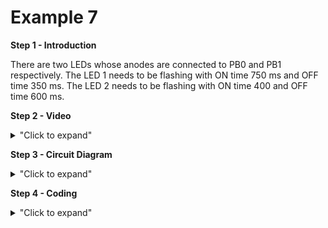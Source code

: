 # Example 7
**Step 1 - Introduction** </br>

There are two LEDs whose anodes are connected to PB0 and PB1 respectively. The LED 1
needs to be flashing with ON time 750 ms and OFF time 350 ms. The LED 2 needs to be
flashing with ON time 400 and OFF time 600 ms.

**Step 2 - Video** </br>

<details>
<summary>"Click to expand"</summary>

Youtube link here --> https://www.youtube.com/embed/vuI3QX1D5l4

[![Example 7](https://img.youtube.com/vi/vuI3QX1D5l4/0.jpg)](https://www.youtube.com/watch?v=vuI3QX1D5l4)
</details>

**Step 3 - Circuit Diagram** <br/>

<details>
<summary>"Click to expand"</summary>
<p align = "centre">
  <img src="https://github.com/Basitzaky/Embedded_System/blob/main/Week%2004/Example%207/Example%207.PNG" width = "473" height = "400" />   <img src="https://github.com/Basitzaky/Embedded_System/blob/main/Week%2004/Example%207/Setup%20Diagram.jpeg" width = "473" height = "400" />
  
&nbsp; &nbsp; &nbsp; &nbsp; &nbsp; &nbsp; &nbsp; &nbsp; &nbsp; &nbsp; &nbsp; &nbsp; &nbsp; &nbsp; &nbsp; &nbsp; &nbsp; &nbsp; &nbsp; &nbsp; &nbsp; &nbsp; &nbsp; &nbsp; Frtizing &nbsp; &nbsp; &nbsp; &nbsp; &nbsp; &nbsp; &nbsp; &nbsp; &nbsp; &nbsp; &nbsp; &nbsp; &nbsp; &nbsp; &nbsp; &nbsp; &nbsp; &nbsp; &nbsp; &nbsp; &nbsp; &nbsp; &nbsp; &nbsp; &nbsp; &nbsp; &nbsp; &nbsp; &nbsp; &nbsp; &nbsp; &nbsp; &nbsp; &nbsp; &nbsp; &nbsp; &nbsp; &nbsp; &nbsp; &nbsp; &nbsp; &nbsp; &nbsp; &nbsp; &nbsp; &nbsp; &nbsp; &nbsp; &nbsp; &nbsp; &nbsp; Actual &nbsp; &nbsp; &nbsp; &nbsp; &nbsp; &nbsp; &nbsp; &nbsp; &nbsp; &nbsp; &nbsp; &nbsp; &nbsp; &nbsp; &nbsp; &nbsp; &nbsp; &nbsp;
</details>

**Step 4 - Coding**  

<details>
<summary>"Click to expand"</summary>
  
![Ex7Cod1](https://user-images.githubusercontent.com/56385955/98255464-655d7800-1fb8-11eb-998b-8cd931f58f7b.PNG)
  
![Ex7Cod2](https://user-images.githubusercontent.com/56385955/98255531-73ab9400-1fb8-11eb-9d95-602da2754208.PNG)

</details>
